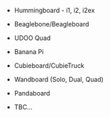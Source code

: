 * Hummingboard - i1, i2, i2ex
* Beaglebone/Beagleboard
* UDOO Quad
* Banana Pi
* Cubieboard/CubieTruck
* Wandboard (Solo, Dual, Quad)
* Pandaboard

* TBC...
